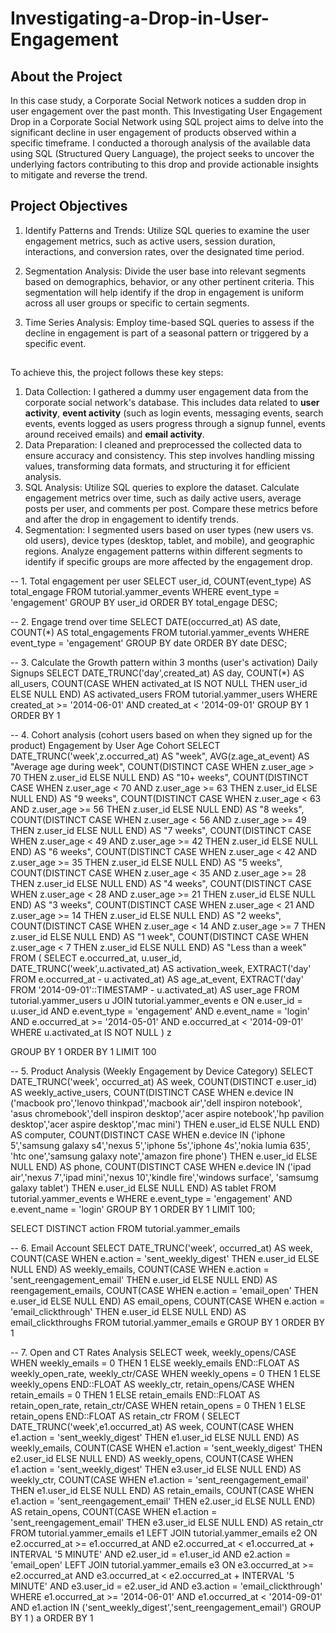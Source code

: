 # Investigating-a-Drop-in-User-Engagement

## About the Project
In this case study, a Corporate Social Network notices a sudden drop in user engagement over the past month. This Investigating User Engagement Drop in a Corporate Social Network using SQL project aims to delve into the significant decline in user engagement of products observed within a specific timeframe. I conducted a thorough analysis of the available data using SQL (Structured Query Language), the project seeks to uncover the underlying factors contributing to this drop and provide actionable insights to mitigate and reverse the trend.

## Project Objectives
1. Identify Patterns and Trends: Utilize SQL queries to examine the user engagement metrics, such as active users, session duration, interactions, and conversion rates, over the designated time period.

2. Segmentation Analysis: Divide the user base into relevant segments based on demographics, behavior, or any other pertinent criteria. This segmentation will help identify if the drop in engagement is uniform across all user groups or specific to certain segments.

3. Time Series Analysis: Employ time-based SQL queries to assess if the decline in engagement is part of a seasonal pattern or triggered by a specific event.

## 
To achieve this, the project follows these key steps:
1. Data Collection: I gathered a dummy user engagement data from the corporate social network's database. This includes data related to **user activity**, **event activity** (such as login events, messaging events, search events, events logged as users progress through a signup funnel, events around received emails) and **email activity**.
2. Data Preparation: I cleaned and preprocessed the collected data to ensure accuracy and consistency. This step involves handling missing values, transforming data formats, and structuring it for efficient analysis.
3. SQL Analysis: Utilize SQL queries to explore the dataset. Calculate engagement metrics over time, such as daily active users, average posts per user, and comments per post. Compare these metrics before and after the drop in engagement to identify trends.
4. Segmentation: I segmented users based on user types (new users vs. old users), device types (desktop, tablet, and mobile), and geographic regions. Analyze engagement patterns within different segments to identify if specific groups are more affected by the engagement drop.

-- 1. Total engagement per user
SELECT user_id,
  COUNT(event_type) AS total_engage
FROM tutorial.yammer_events
WHERE event_type = 'engagement'
GROUP BY user_id
ORDER BY total_engage DESC;

-- 2. Engage trend over time
SELECT DATE(occurred_at) AS date, 
    COUNT(*) AS total_engagements
FROM tutorial.yammer_events
WHERE event_type = 'engagement'
GROUP BY date
ORDER BY date DESC;

-- 3. Calculate the Growth pattern within 3 months (user's activation) Daily Signups
SELECT DATE_TRUNC('day',created_at) AS day,
       COUNT(*) AS all_users,
       COUNT(CASE 
                  WHEN activated_at IS NOT NULL THEN user_id 
                  ELSE NULL 
                  END) AS activated_users
  FROM tutorial.yammer_users 
 WHERE created_at >= '2014-06-01'
   AND created_at < '2014-09-01'
 GROUP BY 1
 ORDER BY 1

-- 4. Cohort analysis (cohort users based on when they signed up for the product) Engagement by User Age Cohort
SELECT DATE_TRUNC('week',z.occurred_at) AS "week",
       AVG(z.age_at_event) AS "Average age during week",
       COUNT(DISTINCT CASE WHEN z.user_age > 70 THEN z.user_id ELSE NULL END) AS "10+ weeks",
       COUNT(DISTINCT CASE WHEN z.user_age < 70 AND z.user_age >= 63 THEN z.user_id ELSE NULL END) AS "9 weeks",
       COUNT(DISTINCT CASE WHEN z.user_age < 63 AND z.user_age >= 56 THEN z.user_id ELSE NULL END) AS "8 weeks",
       COUNT(DISTINCT CASE WHEN z.user_age < 56 AND z.user_age >= 49 THEN z.user_id ELSE NULL END) AS "7 weeks",
       COUNT(DISTINCT CASE WHEN z.user_age < 49 AND z.user_age >= 42 THEN z.user_id ELSE NULL END) AS "6 weeks",
       COUNT(DISTINCT CASE WHEN z.user_age < 42 AND z.user_age >= 35 THEN z.user_id ELSE NULL END) AS "5 weeks",
       COUNT(DISTINCT CASE WHEN z.user_age < 35 AND z.user_age >= 28 THEN z.user_id ELSE NULL END) AS "4 weeks",
       COUNT(DISTINCT CASE WHEN z.user_age < 28 AND z.user_age >= 21 THEN z.user_id ELSE NULL END) AS "3 weeks",
       COUNT(DISTINCT CASE WHEN z.user_age < 21 AND z.user_age >= 14 THEN z.user_id ELSE NULL END) AS "2 weeks",
       COUNT(DISTINCT CASE WHEN z.user_age < 14 AND z.user_age >= 7 THEN z.user_id ELSE NULL END) AS "1 week",
       COUNT(DISTINCT CASE WHEN z.user_age < 7 THEN z.user_id ELSE NULL END) AS "Less than a week"
  FROM (
        SELECT e.occurred_at,
               u.user_id,
               DATE_TRUNC('week',u.activated_at) AS activation_week,
               EXTRACT('day' FROM e.occurred_at - u.activated_at) AS age_at_event,
               EXTRACT('day' FROM '2014-09-01'::TIMESTAMP - u.activated_at) AS user_age
          FROM tutorial.yammer_users u
          JOIN tutorial.yammer_events e
            ON e.user_id = u.user_id
           AND e.event_type = 'engagement'
           AND e.event_name = 'login'
           AND e.occurred_at >= '2014-05-01'
           AND e.occurred_at < '2014-09-01'
         WHERE u.activated_at IS NOT NULL
       ) z

 GROUP BY 1
 ORDER BY 1
LIMIT 100

-- 5. Product Analysis (Weekly Engagement by Device Category)
SELECT DATE_TRUNC('week', occurred_at) AS week,
      COUNT(DISTINCT e.user_id) AS weekly_active_users,
      COUNT(DISTINCT CASE 
                        WHEN e.device IN ('macbook pro','lenovo thinkpad','macbook air','dell inspiron notebook',
                        'asus chromebook','dell inspiron desktop','acer aspire notebook','hp pavilion desktop','acer aspire desktop','mac mini')
                        THEN e.user_id 
                        ELSE NULL 
                        END) AS computer,
      COUNT(DISTINCT CASE 
                        WHEN e.device IN ('iphone 5','samsung galaxy s4','nexus 5','iphone 5s','iphone 4s','nokia lumia 635',
                        'htc one','samsung galaxy note','amazon fire phone') 
                        THEN e.user_id 
                        ELSE NULL 
                        END) AS phone,
      COUNT(DISTINCT CASE 
                        WHEN e.device IN ('ipad air','nexus 7','ipad mini','nexus 10','kindle fire','windows surface',
                        'samsumg galaxy tablet') 
                        THEN e.user_id 
                        ELSE NULL 
                        END) AS tablet
FROM tutorial.yammer_events e
WHERE e.event_type = 'engagement'
   AND e.event_name = 'login'
GROUP BY 1
ORDER BY 1
LIMIT 100;

SELECT DISTINCT action FROM tutorial.yammer_emails 

-- 6. Email Account
SELECT DATE_TRUNC('week', occurred_at) AS week,
       COUNT(CASE WHEN e.action = 'sent_weekly_digest' THEN e.user_id ELSE NULL END) AS weekly_emails,
       COUNT(CASE WHEN e.action = 'sent_reengagement_email' THEN e.user_id ELSE NULL END) AS reengagement_emails,
       COUNT(CASE WHEN e.action = 'email_open' THEN e.user_id ELSE NULL END) AS email_opens,
       COUNT(CASE WHEN e.action = 'email_clickthrough' THEN e.user_id ELSE NULL END) AS email_clickthroughs
  FROM tutorial.yammer_emails e
 GROUP BY 1
 ORDER BY 1
 
-- 7. Open and CT Rates Analysis
SELECT week,
       weekly_opens/CASE WHEN weekly_emails = 0 THEN 1 ELSE weekly_emails END::FLOAT AS weekly_open_rate,
       weekly_ctr/CASE WHEN weekly_opens = 0 THEN 1 ELSE weekly_opens END::FLOAT AS weekly_ctr,
       retain_opens/CASE WHEN retain_emails = 0 THEN 1 ELSE retain_emails END::FLOAT AS retain_open_rate,
       retain_ctr/CASE WHEN retain_opens = 0 THEN 1 ELSE retain_opens END::FLOAT AS retain_ctr
  FROM (
SELECT DATE_TRUNC('week',e1.occurred_at) AS week,
       COUNT(CASE WHEN e1.action = 'sent_weekly_digest' THEN e1.user_id ELSE NULL END) AS weekly_emails,
       COUNT(CASE WHEN e1.action = 'sent_weekly_digest' THEN e2.user_id ELSE NULL END) AS weekly_opens,
       COUNT(CASE WHEN e1.action = 'sent_weekly_digest' THEN e3.user_id ELSE NULL END) AS weekly_ctr,
       COUNT(CASE WHEN e1.action = 'sent_reengagement_email' THEN e1.user_id ELSE NULL END) AS retain_emails,
       COUNT(CASE WHEN e1.action = 'sent_reengagement_email' THEN e2.user_id ELSE NULL END) AS retain_opens,
       COUNT(CASE WHEN e1.action = 'sent_reengagement_email' THEN e3.user_id ELSE NULL END) AS retain_ctr
  FROM tutorial.yammer_emails e1
  LEFT JOIN tutorial.yammer_emails e2
    ON e2.occurred_at >= e1.occurred_at
   AND e2.occurred_at < e1.occurred_at + INTERVAL '5 MINUTE'
   AND e2.user_id = e1.user_id
   AND e2.action = 'email_open'
  LEFT JOIN tutorial.yammer_emails e3
    ON e3.occurred_at >= e2.occurred_at
   AND e3.occurred_at < e2.occurred_at + INTERVAL '5 MINUTE'
   AND e3.user_id = e2.user_id
   AND e3.action = 'email_clickthrough'
 WHERE e1.occurred_at >= '2014-06-01'
   AND e1.occurred_at < '2014-09-01'
   AND e1.action IN ('sent_weekly_digest','sent_reengagement_email')
 GROUP BY 1
       ) a
 ORDER BY 1
